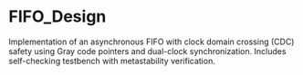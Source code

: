 # FIFO_Design
Implementation of an asynchronous FIFO with clock domain crossing (CDC) safety using Gray code pointers and dual-clock synchronization. Includes self-checking testbench with metastability verification.
